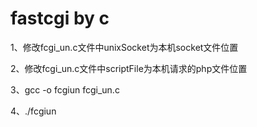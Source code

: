 fastcgi by c
=======

1、修改fcgi_un.c文件中unixSocket为本机socket文件位置

2、修改fcgi_un.c文件中scriptFile为本机请求的php文件位置

3、gcc -o fcgiun fcgi_un.c

4、./fcgiun 
